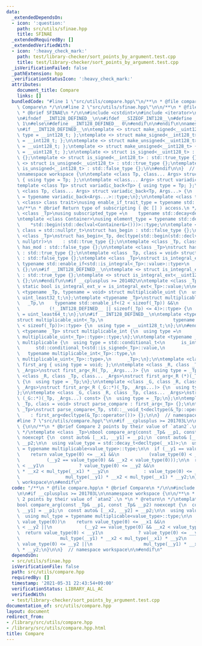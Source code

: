 ```yaml
---
data:
  _extendedDependsOn:
  - icon: ':question:'
    path: src/utils/sfinae.hpp
    title: SFINAE
  _extendedRequiredBy: []
  _extendedVerifiedWith:
  - icon: ':heavy_check_mark:'
    path: test/library-checker/sort_points_by_argument.test.cpp
    title: test/library-checker/sort_points_by_argument.test.cpp
  _isVerificationFailed: false
  _pathExtension: hpp
  _verificationStatusIcon: ':heavy_check_mark:'
  attributes:
    document_title: Compare
    links: []
  bundledCode: "#line 1 \"src/utils/compare.hpp\"\n/**\n * @file compare.hpp\n * @brief\
    \ Compare\n */\n\n#line 2 \"src/utils/sfinae.hpp\"\n\n/**\n * @file sfinae.hpp\n\
    \ * @brief SFINAE\n */\n\n#include <cstdint>\n#include <iterator>\n#include <type_traits>\n\
    \n#ifndef __INT128_DEFINED__\n\n#ifdef __SIZEOF_INT128__\n#define __INT128_DEFINED__\
    \ 1\n#else\n#define __INT128_DEFINED__ 0\n#endif\n\n#endif\n\nnamespace std {\n\
    \n#if __INT128_DEFINED__\n\ntemplate <> struct make_signed<__uint128_t> { using\
    \ type = __int128_t; };\ntemplate <> struct make_signed<__int128_t> { using type\
    \ = __int128_t; };\n\ntemplate <> struct make_unsigned<__uint128_t> { using type\
    \ = __uint128_t; };\ntemplate <> struct make_unsigned<__int128_t> { using type\
    \ = __uint128_t; };\n\ntemplate <> struct is_signed<__uint128_t> : std::false_type\
    \ {};\ntemplate <> struct is_signed<__int128_t> : std::true_type {};\n\ntemplate\
    \ <> struct is_unsigned<__uint128_t> : std::true_type {};\ntemplate <> struct\
    \ is_unsigned<__int128_t> : std::false_type {};\n\n#endif\n\n}  // namespace std\n\
    \nnamespace workspace {\n\ntemplate <class Tp, class... Args> struct variadic_front\
    \ { using type = Tp; };\n\ntemplate <class... Args> struct variadic_back;\n\n\
    template <class Tp> struct variadic_back<Tp> { using type = Tp; };\n\ntemplate\
    \ <class Tp, class... Args> struct variadic_back<Tp, Args...> {\n  using type\
    \ = typename variadic_back<Args...>::type;\n};\n\ntemplate <class type, template\
    \ <class> class trait>\nusing enable_if_trait_type = typename std::enable_if<trait<type>::value>::type;\n\
    \n/**\n * @brief Return type of subscripting ( @c [] ) access.\n */\ntemplate\
    \ <class _Tp>\nusing subscripted_type =\n    typename std::decay<decltype(std::declval<_Tp&>()[0])>::type;\n\
    \ntemplate <class Container>\nusing element_type = typename std::decay<decltype(\n\
    \    *std::begin(std::declval<Container&>()))>::type;\n\ntemplate <class _Tp,\
    \ class = std::nullptr_t>\nstruct has_begin : std::false_type {};\n\ntemplate\
    \ <class _Tp>\nstruct has_begin<_Tp, decltype(std::begin(std::declval<_Tp>()),\
    \ nullptr)>\n    : std::true_type {};\n\ntemplate <class _Tp, class = void> struct\
    \ has_mod : std::false_type {};\n\ntemplate <class _Tp>\nstruct has_mod<_Tp, std::__void_t<decltype(_Tp::mod)>>\
    \ : std::true_type {};\n\ntemplate <class _Tp, class = void> struct is_integral_ext\
    \ : std::false_type {};\ntemplate <class _Tp>\nstruct is_integral_ext<\n    _Tp,\
    \ typename std::enable_if<std::is_integral<_Tp>::value>::type>\n    : std::true_type\
    \ {};\n\n#if __INT128_DEFINED__\n\ntemplate <> struct is_integral_ext<__int128_t>\
    \ : std::true_type {};\ntemplate <> struct is_integral_ext<__uint128_t> : std::true_type\
    \ {};\n\n#endif\n\n#if __cplusplus >= 201402\n\ntemplate <class _Tp>\nconstexpr\
    \ static bool is_integral_ext_v = is_integral_ext<_Tp>::value;\n\n#endif\n\ntemplate\
    \ <typename _Tp, typename = void> struct multiplicable_uint {\n  using type =\
    \ uint_least32_t;\n};\ntemplate <typename _Tp>\nstruct multiplicable_uint<\n \
    \   _Tp,\n    typename std::enable_if<(2 < sizeof(_Tp)) &&\n                 \
    \           (!__INT128_DEFINED__ || sizeof(_Tp) <= 4)>::type> {\n  using type\
    \ = uint_least64_t;\n};\n\n#if __INT128_DEFINED__\n\ntemplate <typename _Tp>\n\
    struct multiplicable_uint<_Tp,\n                          typename std::enable_if<(4\
    \ < sizeof(_Tp))>::type> {\n  using type = __uint128_t;\n};\n\n#endif\n\ntemplate\
    \ <typename _Tp> struct multiplicable_int {\n  using type =\n      typename std::make_signed<typename\
    \ multiplicable_uint<_Tp>::type>::type;\n};\n\ntemplate <typename _Tp> struct\
    \ multiplicable {\n  using type = std::conditional_t<\n      is_integral_ext<_Tp>::value,\n\
    \      std::conditional_t<std::is_signed<_Tp>::value,\n                      \
    \   typename multiplicable_int<_Tp>::type,\n                         typename\
    \ multiplicable_uint<_Tp>::type>,\n      _Tp>;\n};\n\ntemplate <class> struct\
    \ first_arg { using type = void; };\n\ntemplate <class _R, class _Tp, class...\
    \ _Args>\nstruct first_arg<_R(_Tp, _Args...)> {\n  using type = _Tp;\n};\n\ntemplate\
    \ <class _R, class _Tp, class... _Args>\nstruct first_arg<_R (*)(_Tp, _Args...)>\
    \ {\n  using type = _Tp;\n};\n\ntemplate <class _G, class _R, class _Tp, class...\
    \ _Args>\nstruct first_arg<_R (_G::*)(_Tp, _Args...)> {\n  using type = _Tp;\n\
    };\n\ntemplate <class _G, class _R, class _Tp, class... _Args>\nstruct first_arg<_R\
    \ (_G::*)(_Tp, _Args...) const> {\n  using type = _Tp;\n};\n\ntemplate <class\
    \ _Tp, class = void> struct parse_compare : first_arg<_Tp> {};\n\ntemplate <class\
    \ _Tp>\nstruct parse_compare<_Tp, std::__void_t<decltype(&_Tp::operator())>>\n\
    \    : first_arg<decltype(&_Tp::operator())> {};\n\n}  // namespace workspace\n\
    #line 7 \"src/utils/compare.hpp\"\n\n#if __cplusplus >= 201703L\n\nnamespace workspace\
    \ {\n\n/**\n * @brief Compare 2 points by their value of `atan2`.\n *\n * @return\n\
    \ */\ntemplate <class _Tp>\nbool compare_arg(const _Tp& __p1, const _Tp& __p2)\
    \ noexcept {\n  const auto& [__x1, __y1] = __p1;\n  const auto& [__x2, __y2] =\
    \ __p2;\n\n  using value_type = std::decay_t<decltype(__x1)>;\n  using mul_type\
    \ = typename multiplicable<value_type>::type;\n\n  if (__y1 == value_type(0))\n\
    \    return value_type(0) <= __x1 &&\n           (value_type(0) < __y2 ||\n  \
    \          (__y2 == value_type(0) && __x2 < value_type(0)));\n\n  return value_type(0)\
    \ < __y1\n             ? value_type(0) <= __y2 &&\n                   mul_type(__y1)\
    \ * __x2 < mul_type(__x1) * __y2\n             : value_type(0) <= __y2 ||\n  \
    \                 mul_type(__y1) * __x2 < mul_type(__x1) * __y2;\n}\n\n}  // namespace\
    \ workspace\n\n#endif\n"
  code: "/**\n * @file compare.hpp\n * @brief Compare\n */\n\n#include \"sfinae.hpp\"\
    \n\n#if __cplusplus >= 201703L\n\nnamespace workspace {\n\n/**\n * @brief Compare\
    \ 2 points by their value of `atan2`.\n *\n * @return\n */\ntemplate <class _Tp>\n\
    bool compare_arg(const _Tp& __p1, const _Tp& __p2) noexcept {\n  const auto& [__x1,\
    \ __y1] = __p1;\n  const auto& [__x2, __y2] = __p2;\n\n  using value_type = std::decay_t<decltype(__x1)>;\n\
    \  using mul_type = typename multiplicable<value_type>::type;\n\n  if (__y1 ==\
    \ value_type(0))\n    return value_type(0) <= __x1 &&\n           (value_type(0)\
    \ < __y2 ||\n            (__y2 == value_type(0) && __x2 < value_type(0)));\n\n\
    \  return value_type(0) < __y1\n             ? value_type(0) <= __y2 &&\n    \
    \               mul_type(__y1) * __x2 < mul_type(__x1) * __y2\n             :\
    \ value_type(0) <= __y2 ||\n                   mul_type(__y1) * __x2 < mul_type(__x1)\
    \ * __y2;\n}\n\n}  // namespace workspace\n\n#endif\n"
  dependsOn:
  - src/utils/sfinae.hpp
  isVerificationFile: false
  path: src/utils/compare.hpp
  requiredBy: []
  timestamp: '2021-05-31 22:43:54+09:00'
  verificationStatus: LIBRARY_ALL_AC
  verifiedWith:
  - test/library-checker/sort_points_by_argument.test.cpp
documentation_of: src/utils/compare.hpp
layout: document
redirect_from:
- /library/src/utils/compare.hpp
- /library/src/utils/compare.hpp.html
title: Compare
---
```

